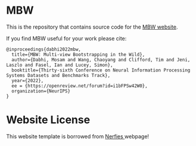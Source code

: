 # MBW

This is the repository that contains source code for the [MBW website](https://multiview-bootstrapping-in-wild.github.io).

If you find MBW useful for your work please cite:
```
@inproceedings{dabhi2022mbw,
  title={MBW: Multi-view Bootstrapping in the Wild},
  author={Dabhi, Mosam and Wang, Chaoyang and Clifford, Tim and Jeni, Laszlo and Fasel, Ian and Lucey, Simon},
  booktitle={Thirty-sixth Conference on Neural Information Processing Systems Datasets and Benchmarks Track},
  year={2022},
  ee = {https://openreview.net/forum?id=i1bFPSw42W0},
  organization={NeurIPS}
}

```

# Website License
This website template is borrowed from <a href="https://nerfies.github.io"> Nerfies </a> webpage!

